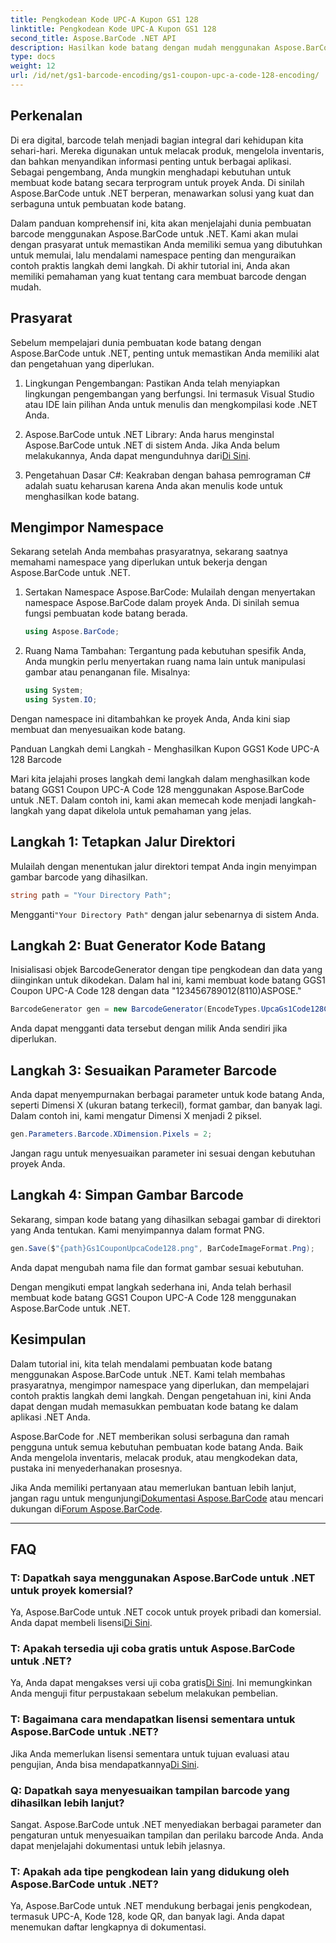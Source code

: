 ```yaml
---
title: Pengkodean Kode UPC-A Kupon GS1 128
linktitle: Pengkodean Kode UPC-A Kupon GS1 128
second_title: Aspose.BarCode .NET API
description: Hasilkan kode batang dengan mudah menggunakan Aspose.BarCode untuk .NET - Solusi pembuatan kode batang komprehensif Anda. Mulailah hari ini!
type: docs
weight: 12
url: /id/net/gs1-barcode-encoding/gs1-coupon-upc-a-code-128-encoding/
---
```


## Perkenalan

Di era digital, barcode telah menjadi bagian integral dari kehidupan kita sehari-hari. Mereka digunakan untuk melacak produk, mengelola inventaris, dan bahkan menyandikan informasi penting untuk berbagai aplikasi. Sebagai pengembang, Anda mungkin menghadapi kebutuhan untuk membuat kode batang secara terprogram untuk proyek Anda. Di sinilah Aspose.BarCode untuk .NET berperan, menawarkan solusi yang kuat dan serbaguna untuk pembuatan kode batang.

Dalam panduan komprehensif ini, kita akan menjelajahi dunia pembuatan barcode menggunakan Aspose.BarCode untuk .NET. Kami akan mulai dengan prasyarat untuk memastikan Anda memiliki semua yang dibutuhkan untuk memulai, lalu mendalami namespace penting dan menguraikan contoh praktis langkah demi langkah. Di akhir tutorial ini, Anda akan memiliki pemahaman yang kuat tentang cara membuat barcode dengan mudah.

## Prasyarat

Sebelum mempelajari dunia pembuatan kode batang dengan Aspose.BarCode untuk .NET, penting untuk memastikan Anda memiliki alat dan pengetahuan yang diperlukan.

1. Lingkungan Pengembangan: Pastikan Anda telah menyiapkan lingkungan pengembangan yang berfungsi. Ini termasuk Visual Studio atau IDE lain pilihan Anda untuk menulis dan mengkompilasi kode .NET Anda.

2.  Aspose.BarCode untuk .NET Library: Anda harus menginstal Aspose.BarCode untuk .NET di sistem Anda. Jika Anda belum melakukannya, Anda dapat mengunduhnya dari[Di Sini](https://releases.aspose.com/barcode/net/).

3. Pengetahuan Dasar C#: Keakraban dengan bahasa pemrograman C# adalah suatu keharusan karena Anda akan menulis kode untuk menghasilkan kode batang.

## Mengimpor Namespace

Sekarang setelah Anda membahas prasyaratnya, sekarang saatnya memahami namespace yang diperlukan untuk bekerja dengan Aspose.BarCode untuk .NET.

1. Sertakan Namespace Aspose.BarCode: Mulailah dengan menyertakan namespace Aspose.BarCode dalam proyek Anda. Di sinilah semua fungsi pembuatan kode batang berada.

   ```csharp
   using Aspose.BarCode;
   ```

2. Ruang Nama Tambahan: Tergantung pada kebutuhan spesifik Anda, Anda mungkin perlu menyertakan ruang nama lain untuk manipulasi gambar atau penanganan file. Misalnya:

   ```csharp
   using System;
   using System.IO;
   ```

Dengan namespace ini ditambahkan ke proyek Anda, Anda kini siap membuat dan menyesuaikan kode batang.

Panduan Langkah demi Langkah - Menghasilkan Kupon GGS1 Kode UPC-A 128 Barcode

Mari kita jelajahi proses langkah demi langkah dalam menghasilkan kode batang GGS1 Coupon UPC-A Code 128 menggunakan Aspose.BarCode untuk .NET. Dalam contoh ini, kami akan memecah kode menjadi langkah-langkah yang dapat dikelola untuk pemahaman yang jelas.

## Langkah 1: Tetapkan Jalur Direktori

Mulailah dengan menentukan jalur direktori tempat Anda ingin menyimpan gambar barcode yang dihasilkan.

```csharp
string path = "Your Directory Path";
```

 Mengganti`"Your Directory Path"` dengan jalur sebenarnya di sistem Anda.

## Langkah 2: Buat Generator Kode Batang

Inisialisasi objek BarcodeGenerator dengan tipe pengkodean dan data yang diinginkan untuk dikodekan. Dalam hal ini, kami membuat kode batang GGS1 Coupon UPC-A Code 128 dengan data "123456789012(8110)ASPOSE."

```csharp
BarcodeGenerator gen = new BarcodeGenerator(EncodeTypes.UpcaGs1Code128Coupon, "123456789012(8110)ASPOSE");
```

Anda dapat mengganti data tersebut dengan milik Anda sendiri jika diperlukan.

## Langkah 3: Sesuaikan Parameter Barcode

Anda dapat menyempurnakan berbagai parameter untuk kode batang Anda, seperti Dimensi X (ukuran batang terkecil), format gambar, dan banyak lagi. Dalam contoh ini, kami mengatur Dimensi X menjadi 2 piksel.

```csharp
gen.Parameters.Barcode.XDimension.Pixels = 2;
```

Jangan ragu untuk menyesuaikan parameter ini sesuai dengan kebutuhan proyek Anda.

## Langkah 4: Simpan Gambar Barcode

Sekarang, simpan kode batang yang dihasilkan sebagai gambar di direktori yang Anda tentukan. Kami menyimpannya dalam format PNG.

```csharp
gen.Save($"{path}Gs1CouponUpcaCode128.png", BarCodeImageFormat.Png);
```

Anda dapat mengubah nama file dan format gambar sesuai kebutuhan.

Dengan mengikuti empat langkah sederhana ini, Anda telah berhasil membuat kode batang GGS1 Coupon UPC-A Code 128 menggunakan Aspose.BarCode untuk .NET.

## Kesimpulan

Dalam tutorial ini, kita telah mendalami pembuatan kode batang menggunakan Aspose.BarCode untuk .NET. Kami telah membahas prasyaratnya, mengimpor namespace yang diperlukan, dan mempelajari contoh praktis langkah demi langkah. Dengan pengetahuan ini, kini Anda dapat dengan mudah memasukkan pembuatan kode batang ke dalam aplikasi .NET Anda.

Aspose.BarCode for .NET memberikan solusi serbaguna dan ramah pengguna untuk semua kebutuhan pembuatan kode batang Anda. Baik Anda mengelola inventaris, melacak produk, atau mengkodekan data, pustaka ini menyederhanakan prosesnya.

 Jika Anda memiliki pertanyaan atau memerlukan bantuan lebih lanjut, jangan ragu untuk mengunjungi[Dokumentasi Aspose.BarCode](https://reference.aspose.com/barcode/net/) atau mencari dukungan di[Forum Aspose.BarCode](https://forum.aspose.com/c/barcode/13).

---

## FAQ

### T: Dapatkah saya menggunakan Aspose.BarCode untuk .NET untuk proyek komersial?
 Ya, Aspose.BarCode untuk .NET cocok untuk proyek pribadi dan komersial. Anda dapat membeli lisensi[Di Sini](https://purchase.aspose.com/buy).

### T: Apakah tersedia uji coba gratis untuk Aspose.BarCode untuk .NET?
Ya, Anda dapat mengakses versi uji coba gratis[Di Sini](https://releases.aspose.com/). Ini memungkinkan Anda menguji fitur perpustakaan sebelum melakukan pembelian.

### T: Bagaimana cara mendapatkan lisensi sementara untuk Aspose.BarCode untuk .NET?
 Jika Anda memerlukan lisensi sementara untuk tujuan evaluasi atau pengujian, Anda bisa mendapatkannya[Di Sini](https://purchase.aspose.com/temporary-license/).

### Q: Dapatkah saya menyesuaikan tampilan barcode yang dihasilkan lebih lanjut?
Sangat. Aspose.BarCode untuk .NET menyediakan berbagai parameter dan pengaturan untuk menyesuaikan tampilan dan perilaku barcode Anda. Anda dapat menjelajahi dokumentasi untuk lebih jelasnya.

### T: Apakah ada tipe pengkodean lain yang didukung oleh Aspose.BarCode untuk .NET?
Ya, Aspose.BarCode untuk .NET mendukung berbagai jenis pengkodean, termasuk UPC-A, Kode 128, kode QR, dan banyak lagi. Anda dapat menemukan daftar lengkapnya di dokumentasi.
